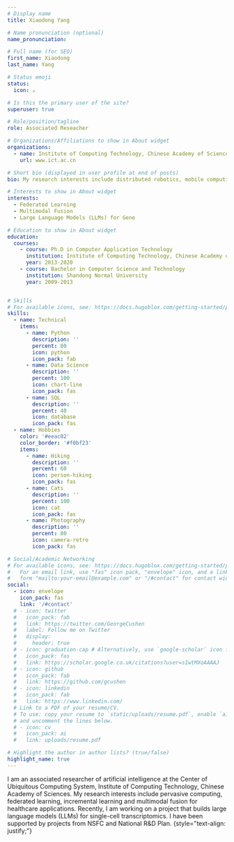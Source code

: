 ```yaml
---
# Display name
title: Xiaodong Yang

# Name pronunciation (optional)
name_pronunciation:

# Full name (for SEO)
first_name: Xiaodong
last_name: Yang

# Status emoji
status:
  icon: ☕️

# Is this the primary user of the site?
superuser: true

# Role/position/tagline
role: Associated Reseacher

# Organizations/Affiliations to show in About widget
organizations:
  - name: Institute of Computing Technology, Chinese Academy of Sciences
    url: www.ict.ac.cn

# Short bio (displayed in user profile at end of posts)
bio: My research interests include distributed robotics, mobile computing and programmable matter.

# Interests to show in About widget
interests:
  - Federated Learning
  - Multimodal Fusion
  - Large Language Models (LLMs) for Gene 

# Education to show in About widget
education:
  courses:
    - course: Ph.D in Computer Application Technology
      institution: Institute of Computing Technology, Chinese Academy of Sciences
      year: 2013-2020
    - course: Bachelor in Computer Science and Technology
      institution: Shandong Normal University
      year: 2009-2013


# Skills
# For available icons, see: https://docs.hugoblox.com/getting-started/page-builder/#icons
skills:
  - name: Technical
    items:
      - name: Python
        description: ''
        percent: 80
        icon: python
        icon_pack: fab
      - name: Data Science
        description: ''
        percent: 100
        icon: chart-line
        icon_pack: fas
      - name: SQL
        description: ''
        percent: 40
        icon: database
        icon_pack: fas
  - name: Hobbies
    color: '#eeac02'
    color_border: '#f0bf23'
    items:
      - name: Hiking
        description: ''
        percent: 60
        icon: person-hiking
        icon_pack: fas
      - name: Cats
        description: ''
        percent: 100
        icon: cat
        icon_pack: fas
      - name: Photography
        description: ''
        percent: 80
        icon: camera-retro
        icon_pack: fas

# Social/Academic Networking
# For available icons, see: https://docs.hugoblox.com/getting-started/page-builder/#icons
#   For an email link, use "fas" icon pack, "envelope" icon, and a link in the
#   form "mailto:your-email@example.com" or "/#contact" for contact widget.
social:
  - icon: envelope
    icon_pack: fas
    link: '/#contact'
  # - icon: twitter
  #   icon_pack: fab
  #   link: https://twitter.com/GeorgeCushen
  #   label: Follow me on Twitter
  #   display:
  #     header: true
  # - icon: graduation-cap # Alternatively, use `google-scholar` icon from `ai` icon pack
  #   icon_pack: fas
  #   link: https://scholar.google.co.uk/citations?user=sIwtMXoAAAAJ
  # - icon: github
  #   icon_pack: fab
  #   link: https://github.com/gcushen
  # - icon: linkedin
  #   icon_pack: fab
  #   link: https://www.linkedin.com/
  # Link to a PDF of your resume/CV.
  # To use: copy your resume to `static/uploads/resume.pdf`, enable `ai` icons in `params.yaml`,
  # and uncomment the lines below.
  # - icon: cv
  #   icon_pack: ai
  #   link: uploads/resume.pdf

# Highlight the author in author lists? (true/false)
highlight_name: true
---
```

I am an associated researcher of artificial intelligence at the Center of Ubiquitous Computing System, Institute of Computing Technology, Chinese Academy of Sciences. My research interests include pervasive computing, federated learning, incremental learning and multimodal fusion for healthcare applications. Recently, I am working on a project that builds large language models (LLMs) for single-cell transcriptomics. I have been supported by projects from NSFC and National R&D Plan.
{style="text-align: justify;"}
